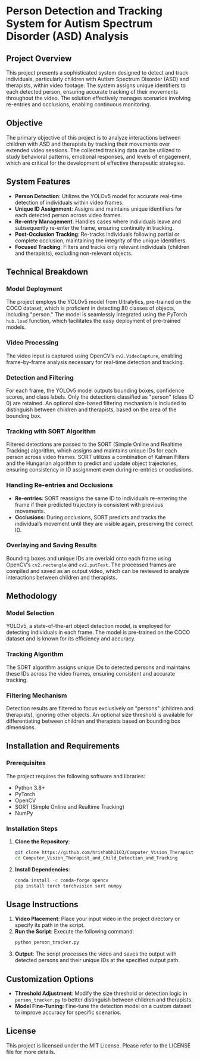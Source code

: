 # **Person Detection and Tracking System for Autism Spectrum Disorder (ASD) Analysis**

## **Project Overview**
This project presents a sophisticated system designed to detect and track individuals, particularly children with Autism Spectrum Disorder (ASD) and therapists, within video footage. The system assigns unique identifiers to each detected person, ensuring accurate tracking of their movements throughout the video. The solution effectively manages scenarios involving re-entries and occlusions, enabling continuous monitoring.

## **Objective**
The primary objective of this project is to analyze interactions between children with ASD and therapists by tracking their movements over extended video sessions. The collected tracking data can be utilized to study behavioral patterns, emotional responses, and levels of engagement, which are critical for the development of effective therapeutic strategies.

## **System Features**
- **Person Detection**: Utilizes the YOLOv5 model for accurate real-time detection of individuals within video frames.
- **Unique ID Assignment**: Assigns and maintains unique identifiers for each detected person across video frames.
- **Re-entry Management**: Handles cases where individuals leave and subsequently re-enter the frame, ensuring continuity in tracking.
- **Post-Occlusion Tracking**: Re-tracks individuals following partial or complete occlusion, maintaining the integrity of the unique identifiers.
- **Focused Tracking**: Filters and tracks only relevant individuals (children and therapists), excluding non-relevant objects.

## **Technical Breakdown**

### **Model Deployment**
The project employs the YOLOv5 model from Ultralytics, pre-trained on the COCO dataset, which is proficient in detecting 80 classes of objects, including "person." The model is seamlessly integrated using the PyTorch `hub.load` function, which facilitates the easy deployment of pre-trained models.

### **Video Processing**
The video input is captured using OpenCV’s `cv2.VideoCapture`, enabling frame-by-frame analysis necessary for real-time detection and tracking.

### **Detection and Filtering**
For each frame, the YOLOv5 model outputs bounding boxes, confidence scores, and class labels. Only the detections classified as "person" (class ID 0) are retained. An optional size-based filtering mechanism is included to distinguish between children and therapists, based on the area of the bounding box.

### **Tracking with SORT Algorithm**
Filtered detections are passed to the SORT (Simple Online and Realtime Tracking) algorithm, which assigns and maintains unique IDs for each person across video frames. SORT utilizes a combination of Kalman Filters and the Hungarian algorithm to predict and update object trajectories, ensuring consistency in ID assignment even during re-entries or occlusions.

### **Handling Re-entries and Occlusions**
- **Re-entries**: SORT reassigns the same ID to individuals re-entering the frame if their predicted trajectory is consistent with previous movements.
- **Occlusions**: During occlusions, SORT predicts and tracks the individual’s movement until they are visible again, preserving the correct ID.

### **Overlaying and Saving Results**
Bounding boxes and unique IDs are overlaid onto each frame using OpenCV’s `cv2.rectangle` and `cv2.putText`. The processed frames are compiled and saved as an output video, which can be reviewed to analyze interactions between children and therapists.

## **Methodology**

### **Model Selection**
YOLOv5, a state-of-the-art object detection model, is employed for detecting individuals in each frame. The model is pre-trained on the COCO dataset and is known for its efficiency and accuracy.

### **Tracking Algorithm**
The SORT algorithm assigns unique IDs to detected persons and maintains these IDs across the video frames, ensuring consistent and accurate tracking.

### **Filtering Mechanism**
Detection results are filtered to focus exclusively on "persons" (children and therapists), ignoring other objects. An optional size threshold is available for differentiating between children and therapists based on bounding box dimensions.

## **Installation and Requirements**
### **Prerequisites**
The project requires the following software and libraries:
- Python 3.8+
- PyTorch
- OpenCV
- SORT (Simple Online and Realtime Tracking)
- NumPy

### **Installation Steps**
1. **Clone the Repository**:
   ```bash
   git clone https://github.com/hrishabh1103/Computer_Vision_Therapist_and_Child_Detection_and_Tracking.git
   cd Computer_Vision_Therapist_and_Child_Detection_and_Tracking
   ```
2. **Install Dependencies**:
   ```bash
   conda install -c conda-forge opencv
   pip install torch torchvision sort numpy
   ```

## **Usage Instructions**
1. **Video Placement**: Place your input video in the project directory or specify its path in the script.
2. **Run the Script**: Execute the following command:
   ```bash
   python person_tracker.py
   ```
3. **Output**: The script processes the video and saves the output with detected persons and their unique IDs at the specified output path.

## **Customization Options**
- **Threshold Adjustment**: Modify the size threshold or detection logic in `person_tracker.py` to better distinguish between children and therapists.
- **Model Fine-Tuning**: Fine-tune the detection model on a custom dataset to improve accuracy for specific scenarios.

## **License**
This project is licensed under the MIT License. Please refer to the LICENSE file for more details.

